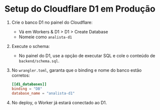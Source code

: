 # Setup do Cloudflare D1 em Produção

1. Crie o banco D1 no painel do Cloudflare:
   - Vá em Workers & D1 > D1 > Create Database
   - Nomeie como `analista-d1`

2. Execute o schema:
   - No painel do D1, use a opção de executar SQL e cole o conteúdo de `backend/schema.sql`.

3. No `wrangler.toml`, garanta que o binding e nome do banco estão corretos:
   ```toml
   [[d1_databases]]
   binding = "DB"
   database_name = "analista-d1"
   ```

4. No deploy, o Worker já estará conectado ao D1.
